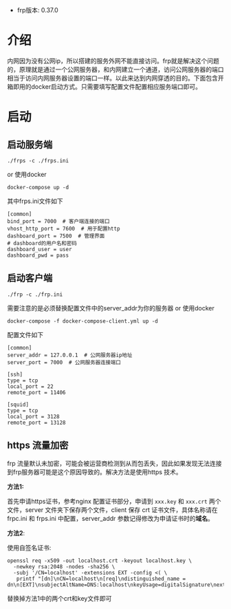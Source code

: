 + frp版本: 0.37.0
# 介绍
内网因为没有公网ip，所以搭建的服务外网不能直接访问。frp就是解决这个问题的，原理就是通过一个公网服务器，和内网建立一个通道，访问公网服务器的端口相当于访问内网服务器设置的端口一样。以此来达到内网穿透的目的。下面包含开箱即用的docker启动方式。只需要填写配置文件配置相应服务端口即可。
# 启动
## 启动服务端

```
./frps -c ./frps.ini
```
or 使用docker
```
docker-compose up -d
```
其中frps.ini文件如下
```
[common]
bind_port = 7000  # 客户端连接的端口
vhost_http_port = 7600  # 用于配置http
dashboard_port = 7500  # 管理界面
# dashboard的用户名和密码
dashboard_user = user
dashboard_pwd = pass
```

## 启动客户端

```
./frp -c ./frp.ini
```
需要注意的是必须替换配置文件中的server_addr为你的服务器
or 使用docker
```
docker-compose -f docker-compose-client.yml up -d
```
配置文件如下
```
[common]
server_addr = 127.0.0.1  # 公网服务器ip地址
server_port = 7000  # 公网服务器连接端口

[ssh]
type = tcp
local_port = 22
remote_port = 11406

[squid]
type = tcp
local_port = 3128
remote_port = 13128
```

## https 流量加密

frp 流量默认未加密，可能会被运营商检测到从而包丢失，因此如果发现无法连接到frp服务器可能是这个原因导致的。解决方法是使用https 技术。

**方法1:**

首先申请https证书，参考nginx 配置证书部分，申请到 `xxx.key` 和 `xxx.crt` 两个文件，server 文件夹下保存两个文件，client 保存 crt 证书文件，具体名称请在frpc.ini 和 frps.ini 中配置，server_addr 参数记得修改为申请证书时的**域名**。

**方法2**:

使用自签名证书:

```
openssl req -x509 -out localhost.crt -keyout localhost.key \
  -newkey rsa:2048 -nodes -sha256 \
  -subj '/CN=localhost' -extensions EXT -config <( \
   printf "[dn]\nCN=localhost\n[req]\ndistinguished_name = dn\n[EXT]\nsubjectAltName=DNS:localhost\nkeyUsage=digitalSignature\nextendedKeyUsage=serverAuth")
```
替换掉方法1中的两个crt和key文件即可